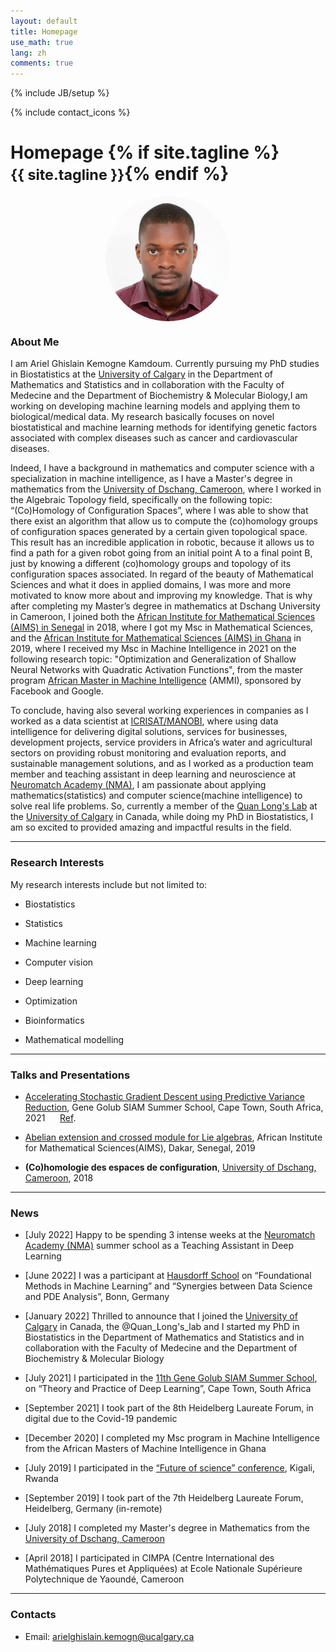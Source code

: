 ```yaml
---
layout: default
title: Homepage
use_math: true
lang: zh
comments: true
---
```

{% include JB/setup %}
<div class="page-header">
  <div class="pull-right">
    {% include contact_icons %}
  </div>
  <h1>
    Homepage
    {% if site.tagline %}<br/><small>{{ site.tagline }}</small>{% endif %}
  </h1>
</div>

<style>
img {
  display: block;
  margin-left: auto;
  margin-right: auto;
  width: 150%;
  border-radius: 150%;
}
</style>

<img src="images/main/KEMOGNE-KAMDOUM-ARIEL-GHISLAIN.jpg" class="center" style="width:200px">


### About Me
I am Ariel Ghislain Kemogne Kamdoum. Currently pursuing my PhD studies in Biostatistics at the [University of Calgary](https://www.ucalgary.ca/) in the Department of Mathematics and Statistics and in collaboration with the Faculty of Medecine and the Department of Biochemistry & Molecular
Biology,I am working on developing machine learning models and applying them to biological/medical data. My research basically focuses on novel biostatistical and machine learning methods for identifying genetic factors associated with complex diseases such as cancer and cardiovascular diseases.
 
Indeed, I have a background in mathematics and computer science with a specialization in machine intelligence, as I have a Master's degree in mathematics from the [University of Dschang, Cameroon](https://www.univ-dschang.org/), where I worked in the Algebraic Topology field, specifically on the following topic: “(Co)Homology of Configuration Spaces”, where I was able to show that there exist an algorithm that allow us to compute the (co)homology groups of configuration spaces generated by a certain given topological space. This result has an incredible application in robotic, because it allows us to find a path for a given robot going from an initial point A to a final point B, just by knowing a different (co)homology groups and topology of its configuration spaces associated. In regard of the beauty of Mathematical Sciences and what it does in applied domains, I was more and more motivated to
know more about and improving my knowledge. That is why after completing my Master’s degree in mathematics at Dschang University in Cameroon, I joined both the [African Institute for Mathematical Sciences (AIMS) in Senegal](https://aims-senegal.org/) in 2018, where I got my Msc in Mathematical Sciences, and the [African Institute for Mathematical Sciences (AIMS) in Ghana](https://aims.edu.gh/) in 2019, where I received my Msc in Machine Intelligence in 2021 on the following research topic: "Optimization and Generalization of Shallow Neural Networks with Quadratic Activation Functions", from the master program [African Master in Machine Intelligence](https://aimsammi.org/) (AMMI), sponsored by Facebook and Google. 

To conclude, having also several working experiences in companies as I worked as a data scientist at [ICRISAT/MANOBI](https://www.manobi.com/), where using data intelligence for delivering digital solutions, services for businesses, development projects, service providers in Africa’s water and agricultural sectors on providing robust monitoring and evaluation reports, and sustainable management solutions, and as I worked as a production team member and teaching assistant in deep learning and neuroscience at [Neuromatch Academy (NMA)](https://academy.neuromatch.io/), I am passionate about applying mathematics(statistics) and computer science(machine intelligence) to solve real life problems. So, currently a member of the [Quan Long's Lab](https://sites.google.com/site/quanlongresearch/home?authuser=0) at the [University of Calgary](https://www.ucalgary.ca/) in Canada, while doing my PhD in Biostatistics, I am so excited to provided amazing and impactful results in the field.


---

### Research Interests
My research interests include but not limited to:

- Biostatistics

- Statistics

- Machine learning

- Computer vision

- Deep learning

- Optimization

- Bioinformatics

- Mathematical modelling


---

### Talks and Presentations
- [Accelerating Stochastic Gradient Descent using Predictive Variance Reduction](https://proceedings.neurips.cc/paper/2013/file/ac1dd209cbcc5e5d1c6e28598e8cbbe8-Paper.pdf), Gene Golub SIAM Summer School, Cape Town, South Africa, 2021
&nbsp;&nbsp;&nbsp;&nbsp;&nbsp;[Ref](https://sites.google.com/aims.ac.za/g2s3-aims-2021/groups?authuser=0).

- [Abelian extension and crossed module for Lie algebras](https://arxiv.org/abs/1802.04061), African Institute for Mathematical Sciences(AIMS), Dakar, Senegal, 2019 

- **(Co)homologie des espaces de configuration**, [University of Dschang, Cameroon](https://www.univ-dschang.org/), 2018

---

### News

- [July 2022] Happy to be spending 3 intense weeks at the [Neuromatch Academy (NMA)](https://academy.neuromatch.io/) summer school as a Teaching Assistant in Deep Learning

- [June 2022] I was a participant at [Hausdorff School](https://www.hcm.uni-bonn.de/foundationalmethods2022) on “Foundational Methods in Machine Learning” and “Synergies between Data Science and PDE Analysis”, Bonn, Germany

- [January 2022] Thrilled to announce that I joined the [University of Calgary](https://www.ucalgary.ca/) in Canada, the @Quan_Long's_lab and I started my PhD in Biostatistics in the Department of Mathematics and Statistics and in collaboration with the Faculty of Medecine and the Department of Biochemistry & Molecular Biology

- [July 2021] I participated in the [11th Gene Golub SIAM Summer School](https://sites.google.com/aims.ac.za/g2s3-aims-2021/people?authuser=0), on “Theory and Practice of Deep Learning”, Cape Town, South Africa

- [September 2021] I took part of the 8th Heidelberg Laureate Forum, in digital due to the Covid-19 pandemic 

- [December 2020] I completed my Msc program in Machine Intelligence from the African Masters of Machine Intelligence in Ghana

- [July 2019] I participated in the [“Future of science” conference](https://fosc.nexteinstein.org/participants/), Kigali, Rwanda 

- [September 2019] I took part of the 7th Heidelberg Laureate Forum, Heidelberg, Germany (in-remote)

- [July 2018] I completed my Master's degree in Mathematics from the [University of Dschang, Cameroon](https://www.univ-dschang.org/)

- [April 2018] I participated in CIMPA (Centre International des Mathématiques Pures et Appliquées) at Ecole Nationale Supérieure Polytechnique de Yaoundé, Cameroon

---

### Contacts
- Email: arielghislain.kemogn@ucalgary.ca
